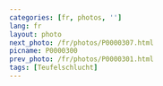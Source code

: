 ```yaml
---
categories: [fr, photos, '']
lang: fr
layout: photo
next_photo: /fr/photos/P0000307.html
picname: P0000300
prev_photo: /fr/photos/P0000301.html
tags: [Teufelschlucht]
---
```

